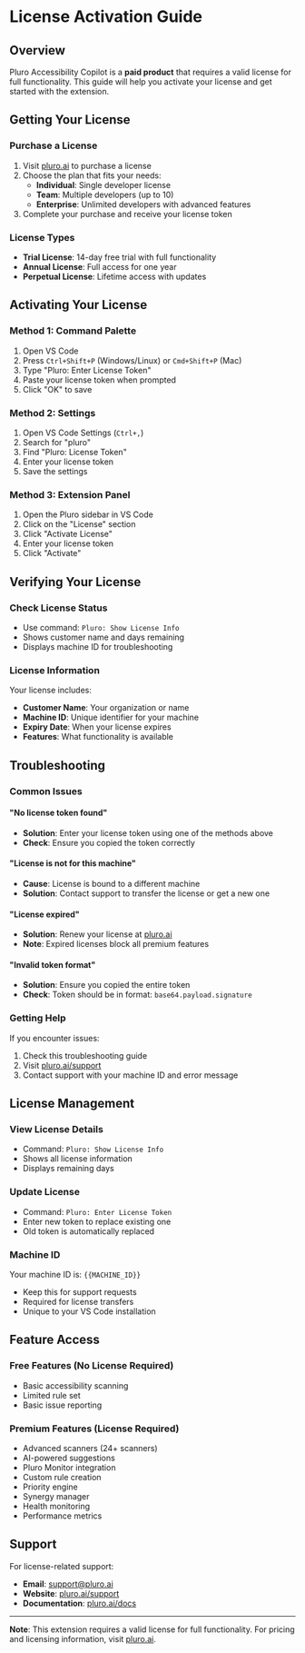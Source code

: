 # License Activation Guide

## Overview

Pluro Accessibility Copilot is a **paid product** that requires a valid license for full functionality. This guide will help you activate your license and get started with the extension.

## Getting Your License

### Purchase a License
1. Visit [pluro.ai](https://pluro.ai) to purchase a license
2. Choose the plan that fits your needs:
   - **Individual**: Single developer license
   - **Team**: Multiple developers (up to 10)
   - **Enterprise**: Unlimited developers with advanced features
3. Complete your purchase and receive your license token

### License Types
- **Trial License**: 14-day free trial with full functionality
- **Annual License**: Full access for one year
- **Perpetual License**: Lifetime access with updates

## Activating Your License

### Method 1: Command Palette
1. Open VS Code
2. Press `Ctrl+Shift+P` (Windows/Linux) or `Cmd+Shift+P` (Mac)
3. Type "Pluro: Enter License Token"
4. Paste your license token when prompted
5. Click "OK" to save

### Method 2: Settings
1. Open VS Code Settings (`Ctrl+,`)
2. Search for "pluro"
3. Find "Pluro: License Token"
4. Enter your license token
5. Save the settings

### Method 3: Extension Panel
1. Open the Pluro sidebar in VS Code
2. Click on the "License" section
3. Click "Activate License"
4. Enter your license token
5. Click "Activate"

## Verifying Your License

### Check License Status
- Use command: `Pluro: Show License Info`
- Shows customer name and days remaining
- Displays machine ID for troubleshooting

### License Information
Your license includes:
- **Customer Name**: Your organization or name
- **Machine ID**: Unique identifier for your machine
- **Expiry Date**: When your license expires
- **Features**: What functionality is available

## Troubleshooting

### Common Issues

#### "No license token found"
- **Solution**: Enter your license token using one of the methods above
- **Check**: Ensure you copied the token correctly

#### "License is not for this machine"
- **Cause**: License is bound to a different machine
- **Solution**: Contact support to transfer the license or get a new one

#### "License expired"
- **Solution**: Renew your license at [pluro.ai](https://pluro.ai)
- **Note**: Expired licenses block all premium features

#### "Invalid token format"
- **Solution**: Ensure you copied the entire token
- **Check**: Token should be in format: `base64.payload.signature`

### Getting Help

If you encounter issues:
1. Check this troubleshooting guide
2. Visit [pluro.ai/support](https://pluro.ai/support)
3. Contact support with your machine ID and error message

## License Management

### View License Details
- Command: `Pluro: Show License Info`
- Shows all license information
- Displays remaining days

### Update License
- Command: `Pluro: Enter License Token`
- Enter new token to replace existing one
- Old token is automatically replaced

### Machine ID
Your machine ID is: `{{MACHINE_ID}}`
- Keep this for support requests
- Required for license transfers
- Unique to your VS Code installation

## Feature Access

### Free Features (No License Required)
- Basic accessibility scanning
- Limited rule set
- Basic issue reporting

### Premium Features (License Required)
- Advanced scanners (24+ scanners)
- AI-powered suggestions
- Pluro Monitor integration
- Custom rule creation
- Priority engine
- Synergy manager
- Health monitoring
- Performance metrics

## Support

For license-related support:
- **Email**: support@pluro.ai
- **Website**: [pluro.ai/support](https://pluro.ai/support)
- **Documentation**: [pluro.ai/docs](https://pluro.ai/docs)

---

**Note**: This extension requires a valid license for full functionality. For pricing and licensing information, visit [pluro.ai](https://pluro.ai). 